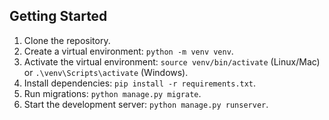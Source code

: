 ## Getting Started

1. Clone the repository.
2. Create a virtual environment: `python -m venv venv`.
3. Activate the virtual environment: `source venv/bin/activate` (Linux/Mac) or `.\venv\Scripts\activate` (Windows).
4. Install dependencies: `pip install -r requirements.txt`.
5. Run migrations: `python manage.py migrate`.
6. Start the development server: `python manage.py runserver`.
